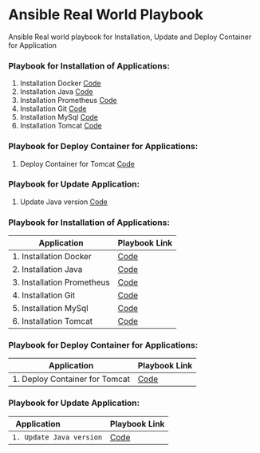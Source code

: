 # Ansible Real World Playbook
Ansible Real world playbook for Installation, Update and Deploy Container for Application

### Playbook for Installation of Applications:
1. Installation Docker [Code](./instl-docker.yml)
2. Installation Java [Code](./instl-docker.yml)
3. Installation Prometheus [Code](./instl-java-versions.yml)
4. Installation Git [Code](./instl-git.yml)
5. Installation MySql [Code](./instl-mysql.yml)
6. Installation Tomcat [Code](./instl-tomcat.yml)

### Playbook for Deploy Container for Applications:
1. Deploy Container for Tomcat [Code](./deploy-webapp-tomcat.yml)

### Playbook for Update Application:
1. Update Java version [Code](./update-java-versions.yml)


### Playbook for Installation of Applications:
| Application    					| Playbook Link				 |
| ---------------------------------	| ---------------------------|
| 1. Installation Docker 			| [Code](./instl-docker.yml) |
| 2. Installation Java 				| [Code](./instl-docker.yml) |
| 3. Installation Prometheus 		| [Code](./instl-java-versions.yml) |
| 4. Installation Git 				| [Code](./instl-git.yml) |
| 5. Installation MySql 			| [Code](./instl-mysql.yml) |
| 6. Installation Tomcat 			| [Code](./instl-tomcat.yml) |

### Playbook for Deploy Container for Applications:
| Application    					| Playbook Link  				 |
| ---------------------------------	| ---------------------------|
| 1. Deploy Container for Tomcat            | [Code](./deploy-webapp-tomcat.yml) |

### Playbook for Update Application:
| Application &nbsp; &nbsp; &nbsp; &nbsp; &nbsp; &nbsp; &nbsp;	&nbsp;	&nbsp;			         | Playbook Link  				 |
| ---------------------------------	         | ---------------------------|
| `1. Update Java version`                  | [Code](./update-java-versions.yml) |

